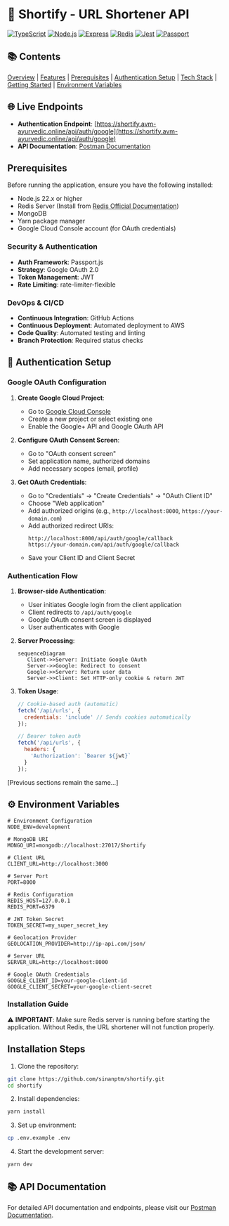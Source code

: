 # 🔗 Shortify - URL Shortener API

[![TypeScript](https://img.shields.io/badge/TypeScript-4.0-blue.svg)](https://www.typescriptlang.org/)
[![Node.js](https://img.shields.io/badge/Node.js-22.x-green.svg)](https://nodejs.org/)
[![Express](https://img.shields.io/badge/Express-4.x-lightgrey.svg)](https://expressjs.com/)
[![Redis](https://img.shields.io/badge/Redis-4.x-red.svg)](https://redis.io/)
[![Jest](https://img.shields.io/badge/Jest-29.x-orange.svg)](https://jestjs.io/)
[![Passport](https://img.shields.io/badge/Passport-0.6-green.svg)](https://www.passportjs.org/)

## 📚 Contents  
[Overview](#overview) | [Features](#features) | [Prerequisites](#prerequisites) | [Authentication Setup](#authentication-setup) | [Tech Stack](#tech-stack) | [Getting Started](#getting-started) | [Environment Variables](#environment-variables) 


## 🌐 Live Endpoints

- **Authentication Endpoint**: [https://shortify.avm-ayurvedic.online/api/auth/google](https://shortify.avm-ayurvedic.online/api/auth/google)
- **API Documentation**: [Postman Documentation](https://documenter.getpostman.com/view/32102231/2sAYHzGiKx)

## Prerequisites

Before running the application, ensure you have the following installed:

- Node.js 22.x or higher
- Redis Server (Install from [Redis Official Documentation](https://redis.io/docs/getting-started/))
- MongoDB
- Yarn package manager
- Google Cloud Console account (for OAuth credentials)

### Security & Authentication
- **Auth Framework**: Passport.js
- **Strategy**: Google OAuth 2.0
- **Token Management**: JWT
- **Rate Limiting**: rate-limiter-flexible

### DevOps & CI/CD
- **Continuous Integration**: GitHub Actions
- **Continuous Deployment**: Automated deployment to AWS
- **Code Quality**: Automated testing and linting
- **Branch Protection**: Required status checks

## 🔐 Authentication Setup

### Google OAuth Configuration

1. **Create Google Cloud Project**:
   - Go to [Google Cloud Console](https://console.cloud.google.com/)
   - Create a new project or select existing one
   - Enable the Google+ API and Google OAuth API

2. **Configure OAuth Consent Screen**:
   - Go to "OAuth consent screen"
   - Set application name, authorized domains
   - Add necessary scopes (email, profile)

3. **Get OAuth Credentials**:
   - Go to "Credentials" → "Create Credentials" → "OAuth Client ID"
   - Choose "Web application"
   - Add authorized origins (e.g., `http://localhost:8000`, `https://your-domain.com`)
   - Add authorized redirect URIs:
     ```
     http://localhost:8000/api/auth/google/callback
     https://your-domain.com/api/auth/google/callback
     ```
   - Save your Client ID and Client Secret

### Authentication Flow

1. **Browser-side Authentication**:
   - User initiates Google login from the client application
   - Client redirects to `/api/auth/google`
   - Google OAuth consent screen is displayed
   - User authenticates with Google

2. **Server Processing**:
   ```mermaid
   sequenceDiagram
      Client->>Server: Initiate Google OAuth
      Server->>Google: Redirect to consent
      Google->>Server: Return user data
      Server->>Client: Set HTTP-only cookie & return JWT
   ```

3. **Token Usage**:
   ```javascript
   // Cookie-based auth (automatic)
   fetch('/api/urls', {
     credentials: 'include' // Sends cookies automatically
   });

   // Bearer token auth
   fetch('/api/urls', {
     headers: {
       'Authorization': `Bearer ${jwt}`
     }
   });
   ```

[Previous sections remain the same...]

## ⚙️ Environment Variables

```env
# Environment Configuration
NODE_ENV=development

# MongoDB URI
MONGO_URI=mongodb://localhost:27017/Shortify

# Client URL
CLIENT_URL=http://localhost:3000

# Server Port
PORT=8000

# Redis Configuration
REDIS_HOST=127.0.0.1
REDIS_PORT=6379

# JWT Token Secret
TOKEN_SECRET=my_super_secret_key

# Geolocation Provider
GEOLOCATION_PROVIDER=http://ip-api.com/json/

# Server URL
SERVER_URL=http://localhost:8000

# Google OAuth Credentials
GOOGLE_CLIENT_ID=your-google-client-id
GOOGLE_CLIENT_SECRET=your-google-client-secret

```
### Installation Guide

⚠️ **IMPORTANT**: Make sure Redis server is running before starting the application. Without Redis, the URL shortener will not function properly.

## Installation Steps

1. Clone the repository:
```bash
git clone https://github.com/sinanptm/shortify.git
cd shortify
```

2. Install dependencies:
```bash
yarn install
```

3. Set up environment:
```bash
cp .env.example .env
```

4. Start the development server:
```bash
yarn dev
```

## 📚 API Documentation

For detailed API documentation and endpoints, please visit our [Postman Documentation](https://documenter.getpostman.com/view/32102231/2sAYHzGiKx).
